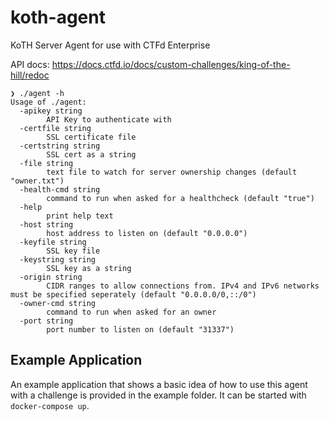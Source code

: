 # koth-agent

KoTH Server Agent for use with CTFd Enterprise

API docs: https://docs.ctfd.io/docs/custom-challenges/king-of-the-hill/redoc

```
❯ ./agent -h
Usage of ./agent:
  -apikey string
        API Key to authenticate with
  -certfile string
        SSL certificate file
  -certstring string
        SSL cert as a string
  -file string
        text file to watch for server ownership changes (default "owner.txt")
  -health-cmd string
        command to run when asked for a healthcheck (default "true")
  -help
        print help text
  -host string
        host address to listen on (default "0.0.0.0")
  -keyfile string
        SSL key file
  -keystring string
        SSL key as a string
  -origin string
        CIDR ranges to allow connections from. IPv4 and IPv6 networks must be specified seperately (default "0.0.0.0/0,::/0")
  -owner-cmd string
        command to run when asked for an owner
  -port string
        port number to listen on (default "31337")
```

## Example Application

An example application that shows a basic idea of how to use this agent with a challenge is provided in the example folder. It can be started with `docker-compose up`.